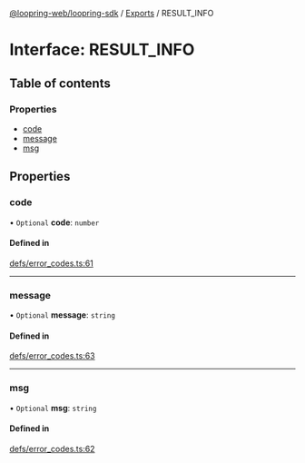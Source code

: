 [@loopring-web/loopring-sdk](../README.md) / [Exports](../modules.md) / RESULT\_INFO

# Interface: RESULT\_INFO

## Table of contents

### Properties

- [code](RESULT_INFO.md#code)
- [message](RESULT_INFO.md#message)
- [msg](RESULT_INFO.md#msg)

## Properties

### code

• `Optional` **code**: `number`

#### Defined in

[defs/error_codes.ts:61](https://github.com/Loopring/loopring_sdk/blob/077bca2/src/defs/error_codes.ts#L61)

___

### message

• `Optional` **message**: `string`

#### Defined in

[defs/error_codes.ts:63](https://github.com/Loopring/loopring_sdk/blob/077bca2/src/defs/error_codes.ts#L63)

___

### msg

• `Optional` **msg**: `string`

#### Defined in

[defs/error_codes.ts:62](https://github.com/Loopring/loopring_sdk/blob/077bca2/src/defs/error_codes.ts#L62)
